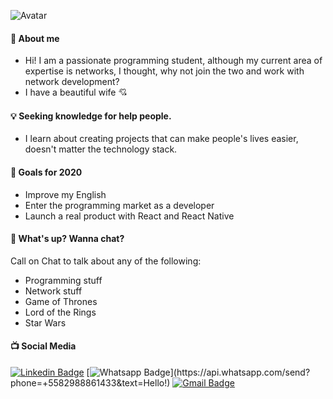 <!--
**ArchimedesRocha/ArchimedesRocha** is a ✨ _special_ ✨ repository because its `README.md` (this file) appears on your GitHub profile.
-->

![Avatar](https://user-images.githubusercontent.com/37880804/90513325-d6b62900-e135-11ea-9f89-f5090dabc26d.PNG)

#### :star2: About me
* Hi! I am a passionate programming student, although my current area of ​​expertise is networks, I thought, why not join the two and work with network development?
* I have a beautiful wife :cupid:

#### :bulb: Seeking knowledge for help people.
* I learn about creating projects that can make people's lives easier, doesn't matter the technology stack.

#### :hocho: Goals for 2020
* Improve my English
* Enter the programming market as a developer
* Launch a real product with React and React Native

#### :speech_balloon: What's up? Wanna chat?
Call on Chat to talk about any of the following:
* Programming stuff
* Network stuff
* Game of Thrones
* Lord of the Rings
* Star Wars

#### :tv: Social Media
[![Linkedin Badge](https://img.shields.io/badge/-LinkedIn-blue?style=flat-square&logo=Linkedin&logoColor=white&link=https://www.linkedin.com/in/archimedes-rocha-81334827/)](https://www.linkedin.com/in/archimedes-rocha-81334827/)
[![Whatsapp Badge](https://img.shields.io/badge/-Whatsapp-4CA143?style=flat-square&labelColor=4CA143&logo=whatsapp&logoColor=white&link=https://api.whatsapp.com/send?phone=+5582988861433&text=Hello!)](https://api.whatsapp.com/send?phone=+5582988861433&text=Hello!)
[![Gmail Badge](https://img.shields.io/badge/-Gmail-c14438?style=flat-square&logo=Gmail&logoColor=white&link=mailto:archimedes.redes@gmail.com)](mailto:archimedes.redes@gmail.com)
